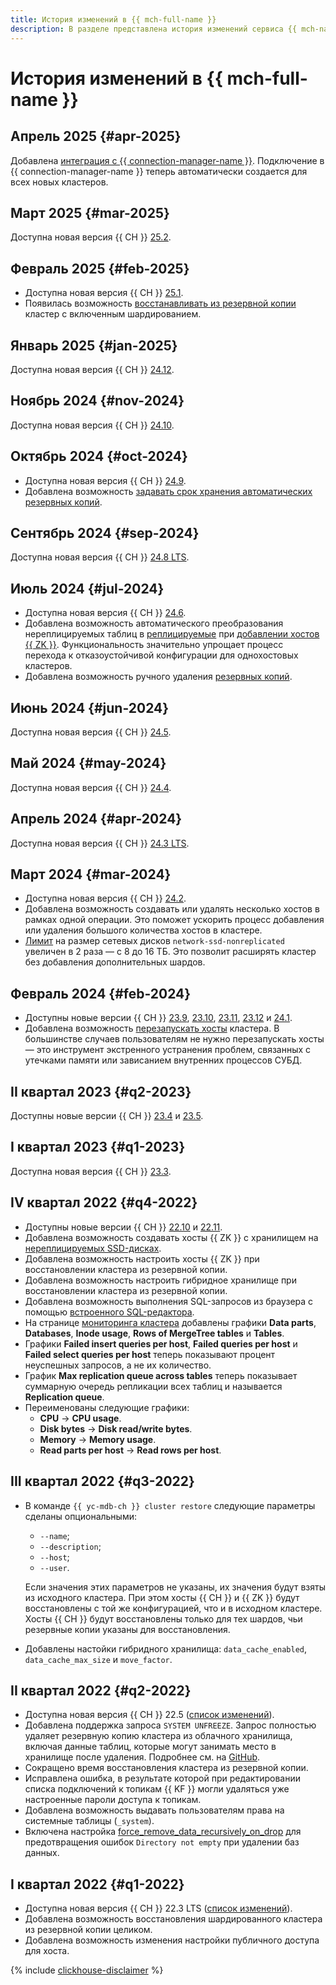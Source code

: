 ```yaml
---
title: История изменений в {{ mch-full-name }}
description: В разделе представлена история изменений сервиса {{ mch-name }}.
---
```


# История изменений в {{ mch-full-name }}

## Апрель 2025 {#apr-2025}

Добавлена [интеграция с {{ connection-manager-name }}](operations/update.md#conn-man). Подключение в {{ connection-manager-name }} теперь автоматически создается для всех новых кластеров.

## Март 2025 {#mar-2025}

Доступна новая версия {{ CH }} [25.2](https://clickhouse.com/blog/clickhouse-release-25-02).

## Февраль 2025 {#feb-2025}

* Доступна новая версия {{ CH }} [25.1](https://clickhouse.com/blog/clickhouse-release-25-01).
* Появилась возможность [восстанавливать из резервной копии](operations/cluster-backups.md#restore) кластер с включенным шардированием.

## Январь 2025 {#jan-2025}

Доступна новая версия {{ CH }} [24.12](https://clickhouse.com/blog/clickhouse-release-24-12).

## Ноябрь 2024 {#nov-2024}

Доступна новая версия {{ CH }} [24.10](https://clickhouse.com/blog/clickhouse-release-24-10).

## Октябрь 2024 {#oct-2024}

* Доступна новая версия {{ CH }} [24.9](https://clickhouse.com/blog/clickhouse-release-24-09).
* Добавлена возможность [задавать срок хранения автоматических резервных копий](operations/cluster-backups.md#set-backup-retain).

## Сентябрь 2024 {#sep-2024}

Доступна новая версия {{ CH }} [24.8 LTS](https://clickhouse.com/blog/clickhouse-release-24-08).

## Июль 2024 {#jul-2024}

* Доступна новая версия {{ CH }} [24.6](https://clickhouse.com/docs/en/whats-new/changelog#-clickhouse-release-246-2024-07-01).
* Добавлена возможность автоматического преобразования нереплицируемых таблиц в [реплицируемые](./concepts/replication.md#replicated-tables) при [добавлении хостов {{ ZK }}](./operations/zk-hosts.md). Функциональность значительно упрощает процесс перехода к отказоустойчивой конфигурации для однохостовых кластеров.
* Добавлена возможность ручного удаления [резервных копий](./concepts/backup.md).

## Июнь 2024 {#jun-2024}

Доступна новая версия {{ CH }} [24.5](https://clickhouse.com/docs/en/whats-new/changelog#-clickhouse-release-245-2024-05-30).

## Май 2024 {#may-2024}

Доступна новая версия {{ CH }} [24.4](https://clickhouse.com/docs/en/whats-new/changelog#-clickhouse-release-244-2024-04-30).

## Апрель 2024 {#apr-2024}

Доступна новая версия {{ CH }} [24.3 LTS](https://clickhouse.com/docs/en/whats-new/changelog#-clickhouse-release-243-lts-2024-03-27).

## Март 2024 {#mar-2024}

* Доступна новая версия {{ CH }} [24.2](https://clickhouse.com/docs/en/whats-new/changelog#-clickhouse-release-242-2024-02-29).
* Добавлена возможность создавать или удалять несколько хостов в рамках одной операции. Это поможет ускорить процесс добавления или удаления большого количества хостов в кластере.
* [Лимит](./concepts/limits.md#mch-limits) на размер сетевых дисков `network-ssd-nonreplicated` увеличен в 2 раза — с 8 до 16 ТБ. Это позволит расширять кластер без добавления дополнительных шардов.

## Февраль 2024 {#feb-2024}

* Доступны новые версии {{ CH }} [23.9](https://clickhouse.com/docs/en/whats-new/changelog/2023#239), [23.10](https://clickhouse.com/docs/en/whats-new/changelog/2023#2310), [23.11](https://clickhouse.com/docs/en/whats-new/changelog/2023#2311), [23.12](https://clickhouse.com/docs/en/whats-new/changelog/2023#2312) и [24.1](https://clickhouse.com/docs/en/whats-new/changelog#-clickhouse-release-241-2024-01-30).
* Добавлена возможность [перезапускать хосты](./operations/hosts.md#restart) кластера. В большинстве случаев пользователям не нужно перезапускать хосты — это инструмент экстренного устранения проблем, связанных с утечками памяти или зависанием внутренних процессов СУБД.

## II квартал 2023 {#q2-2023}

Доступны новые версии {{ CH }} [23.4](https://clickhouse.com/docs/en/whats-new/changelog#-clickhouse-release-234-2023-04-26) и [23.5](https://clickhouse.com/docs/en/whats-new/changelog#-clickhouse-release-235-2023-06-08).

## I квартал 2023 {#q1-2023}

Доступна новая версия {{ CH }} [23.3](https://clickhouse.com/docs/en/whats-new/changelog#-clickhouse-release-233-lts-2023-03-30).

## IV квартал 2022 {#q4-2022}

* Доступны новые версии {{ CH }} [22.10](https://clickhouse.com/docs/en/whats-new/changelog/2022/#-clickhouse-release-2210-2022-10-25) и [22.11](https://clickhouse.com/docs/en/whats-new/changelog/2022/#-clickhouse-release-2211-2022-11-17).
* Добавлена возможность создавать хосты {{ ZK }} с хранилищем на [нереплицируемых SSD-дисках](concepts/storage.md).
* Добавлена возможность настроить хосты {{ ZK }} при восстановлении кластера из резервной копии.
* Добавлена возможность настроить гибридное хранилище при восстановлении кластера из резервной копии.
* Добавлена возможность выполнения SQL-запросов из браузера с помощью [встроенного SQL-редактора](./operations/connect/clients.md#inline-editor).
* На странице [мониторинга кластера](operations/monitoring.md#monitoring-cluster) добавлены графики **Data parts**, **Databases**, **Inode usage**, **Rows of MergeTree tables** и **Tables**.
* Графики **Failed insert queries per host**, **Failed queries per host** и **Failed select queries per host** теперь показывают процент неуспешных запросов, а не их количество.
* График **Max replication queue across tables** теперь показывает суммарную очередь репликации всех таблиц и называется **Replication queue**.
* Переименованы следующие графики:
    * **CPU** → **CPU usage**.
    * **Disk bytes** → **Disk read/write bytes**.
    * **Memory** → **Memory usage**.
    * **Read parts per host** → **Read rows per host**.

## III квартал 2022 {#q3-2022}

* В команде `{{ yc-mdb-ch }} cluster restore` следующие параметры сделаны опциональными:

    * `--name`;
    * `--description`;
    * `--host`;
    * `--user`.

    Если значения этих параметров не указаны, их значения будут взяты из исходного кластера. При этом хосты {{ CH }} и {{ ZK }} будут восстановлены с той же конфигурацией, что и в исходном кластере. Хосты {{ CH }} будут восстановлены только для тех шардов, чьи резервные копии указаны для восстановления.

* Добавлены настойки гибридного хранилища: `data_cache_enabled`, `data_cache_max_size` и `move_factor`.

## II квартал 2022 {#q2-2022}

* Доступна новая версия {{ CH }} 22.5 ([список изменений](https://clickhouse.com/docs/en/whats-new/changelog/2022/#-clickhouse-release-225-2022-05-19)).
* Добавлена поддержка запроса `SYSTEM UNFREEZE`. Запрос полностью удаляет резервную копию кластера из облачного хранилища, включая данные таблиц, которые могут занимать место в хранилище после удаления. Подробнее см. на [GitHub](https://github.com/ClickHouse/ClickHouse/pull/36424).
* Сокращено время восстановления кластера из резервной копии.
* Исправлена ошибка, в результате которой при редактировании списка подключений к топикам {{ KF }} могли удаляться уже настроенные пароли доступа к топикам.
* Добавлена возможность выдавать пользователям права на системные таблицы (`_system`).
* Включена настройка [force_remove_data_recursively_on_drop](https://github.com/ClickHouse/ClickHouse/pull/30054) для предотвращения ошибок `Directory not empty` при удалении баз данных.

## I квартал 2022 {#q1-2022}

* Доступна новая версия {{ CH }} 22.3 LTS ([список изменений](https://github.com/ClickHouse/ClickHouse/blob/master/CHANGELOG.md)).
* Добавлена возможность восстановления шардированного кластера из резервной копии целиком.
* Добавлена возможность изменения настройки публичного доступа для хоста.

{% include [clickhouse-disclaimer](../_includes/clickhouse-disclaimer.md) %}
